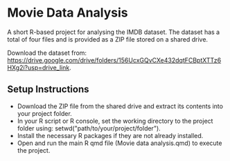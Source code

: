 # Movie Data Analysis

A short R-based project for analysing the IMDB dataset.
The dataset has a total of four files and is provided as a ZIP file stored on a shared drive.

Download the dataset from: https://drive.google.com/drive/folders/156UcxGQvCXe432dqtFCBptXTTz6HXg2i?usp=drive_link.

## Setup Instructions

- Download the ZIP file from the shared drive and extract its contents into your project folder.
- In your R script or R console, set the working directory to the project folder using: setwd("path/to/your/project/folder").
- Install the necessary R packages if they are not already installed.
- Open and run the main R qmd file (Movie data analysis.qmd) to execute the project.
